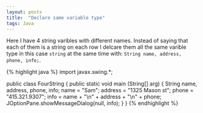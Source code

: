 ```yaml
---
layout: posts
title:  "Declare same variable type"
tags: Java
---
```

Here I have 4 string varibles with different names. Instead of saying that each of them is a string on each row I delcare them all the same varible type in this case `string` at the same time with: `String name, address, phone, info;`.

{% highlight java %}
import javax.swing.*;

public class FourString {
	public static void main (String[] arg) {
		String name, address, phone, info;
		name = "Sam";
		address = "1325 Mason st";
		phone = "415.321.9307";
		info = name + "\n" + address + "\n" + phone;
		JOptionPane.showMessageDialog(null, info);
	}
}
{% endhighlight %}
